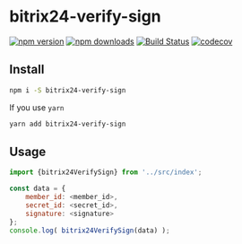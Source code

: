 # bitrix24-verify-sign
[![npm version](http://img.shields.io/npm/v/bitrix24-verify-sing.svg?style=flat)](https://npmjs.org/package/bitrix24-verify-sign "View this project on npm")
[![npm downloads](http://img.shields.io/npm/dm/bitrix24-verify-sing.svg?style=flat)](https://npmjs.org/package/bitrix24-verify-sign "View this project on npm")
[![Build Status](https://travis-ci.org/eustatos/bitrix24-verify-sign.svg?branch=master)](https://travis-ci.org/eustatos/bitrix24-verify-sign)
[![codecov](https://codecov.io/gh/eustatos/bitrix24-verify-sign/branch/master/graph/badge.svg)](https://codecov.io/gh/eustatos/bitrix24-verify-sign)



## Install

```bash
npm i -S bitrix24-verify-sign
```
If you use `yarn`
```bash 
yarn add bitrix24-verify-sign
```

## Usage
```javascript
import {bitrix24VerifySign} from '../src/index';

const data = {
    member_id: <member_id>,
    secret_id: <secret_id>,
    signature: <signature>
};
console.log( bitrix24VerifySign(data) );
```

